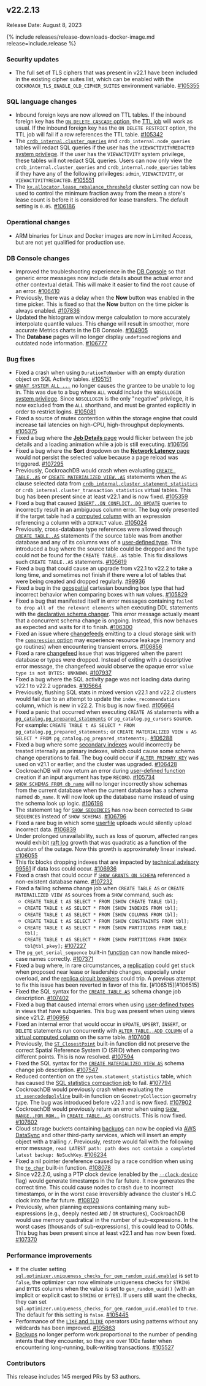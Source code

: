## v22.2.13

Release Date: August 8, 2023

{% include releases/release-downloads-docker-image.md release=include.release %}

<h3 id="v22-2-13-security-updates">Security updates</h3>

- The full set of TLS ciphers that was present in v22.1 have been included in the existing cipher suites list, which can be enabled with the `COCKROACH_TLS_ENABLE_OLD_CIPHER_SUITES` environment variable. [#105355][#105355]

<h3 id="v22-2-13-sql-language-changes">SQL language changes</h3>

- Inbound foreign keys are now allowed on TTL tables. If the inbound foreign key has the [`ON DELETE CASCADE` option](https://www.cockroachlabs.com/docs/v22.2/foreign-key#foreign-key-actions), the [TTL job](https://www.cockroachlabs.com/docs/v22.2/row-level-ttl#view-running-ttl-jobs) will work as usual. If the inbound foreign key has the `ON DELETE RESTRICT` option, the TTL job will fail if a row references the TTL table. [#105342][#105342]
- The [`crdb_internal.cluster_queries`](https://www.cockroachlabs.com/docs/v22.2/crdb-internal) and `crdb_internal.node_queries` tables will redact SQL queries if the user has the `VIEWACTIVITYREDACTED` [system privilege](https://www.cockroachlabs.com/docs/v22.2/security-reference/authorization#supported-privileges). If the user has the `VIEWACTIVITY` system privilege, these tables will not redact SQL queries. Users can now only view the `crdb_internal.cluster_queries` and `crdb_internal.node_queries` tables if they have any of the following privileges: `admin`, `VIEWACTIVITY`, or `VIEWACTIVITYREDACTED`. [#105551][#105551]
- The [`kv.allocator.lease_rebalance_threshold`](https://www.cockroachlabs.com/docs/v22.2/cluster-settings) cluster setting can now be used to control the minimum fraction away from the mean a store's lease count is before it is considered for lease transfers. The default setting is `0.05`. [#106186][#106186]

<h3 id="v22-2-13-operational-changes">Operational changes</h3>

- ARM binaries for Linux and Docker images are now in Limited Access, but are not yet qualified for production use.

<h3 id="v22-2-13-db-console-changes">DB Console changes</h3>

- Improved the troubleshooting experience in the [DB Console](https://www.cockroachlabs.com/docs/v22.2/ui-overview) so that generic error messages now include details about the actual error and other contextual detail. This will make it easier to find the root cause of an error. [#106410][#106410]
- Previously, there was a delay when the **Now** button was enabled in the time picker. This is fixed so that the **Now** button on the time picker is always enabled. [#107836][#107836]
- Updated the histogram window merge calculation to more accurately interpolate quantile values. This change will result in smoother, more accurate Metrics charts in the DB Console. [#104905][#104905]
- The **Database** pages will no longer display `undefined` regions and outdated node information. [#106777][#106777]

<h3 id="v22-2-13-bug-fixes">Bug fixes</h3>

- Fixed a crash when using `DurationToNumber` with an empty duration object on SQL Activity tables. [#105151][#105151]
- [`GRANT SYSTEM ALL ...`](https://www.cockroachlabs.com/docs/v22.2/grant) no longer causes the grantee to be unable to log in. This was due to a bug where `ALL` would include the `NOSQLLOGIN` [system privilege](https://www.cockroachlabs.com/docs/v22.2/security-reference/authorization#supported-privileges). Since `NOSQLLOGIN` is the only "negative" privilege, it is now excluded from the `ALL` shorthand, and must be granted explicitly in order to restrict logins. [#105081][#105081]
- Fixed a source of mutex contention within the storage engine that could increase tail latencies on high-CPU, high-throughput deployments. [#105375][#105375]
- Fixed a bug where the [**Job Details** page](https://www.cockroachlabs.com/docs/v22.2/ui-jobs-page#job-details) would flicker between the job details and a loading animation while a job is still executing. [#106156][#106156]
- Fixed a bug where the **Sort** dropdown on the [**Network Latency** page](https://www.cockroachlabs.com/docs/v22.2/ui-network-latency-page) would not persist the selected value because a page reload was triggered. [#107295][#107295]
- Previously, CockroachDB would crash when evaluating [`CREATE TABLE..AS`](https://www.cockroachlabs.com/docs/v22.2/create-table-as) or [`CREATE MATERIALIZED VIEW..AS`](https://www.cockroachlabs.com/docs/v22.2/create-view) statements when the `AS` clause selected data from [`crdb_internal.cluster_statement_statistics`](https://www.cockroachlabs.com/docs/v22.2/crdb-internal) or `crdb_internal.cluster_transaction_statistics` virtual tables. This bug has been present since at least v22.1 and is now fixed. [#105359][#105359]
- Fixed a bug that caused [`INSERT..ON CONFLICT..DO UPDATE`](https://www.cockroachlabs.com/docs/v22.2/insert#on-conflict-clause) queries to incorrectly result in an ambiguous column error. The bug only presented if the target table had a [computed column](https://www.cockroachlabs.com/docs/v22.2/computed-columns) with an expression referencing a column with a `DEFAULT` value. [#105024][#105024]
- Previously, cross-database type references were allowed through [`CREATE TABLE..AS`](https://www.cockroachlabs.com/docs/v22.2/create-table-as) statements if the source table was from another database and any of its columns was of a [user-defined type](https://www.cockroachlabs.com/docs/v22.2/create-type). This introduced a bug where the source table could be dropped and the type could not be found for the `CREATE TABLE..AS` table. This fix disallows such `CREATE TABLE..AS` statements. [#105619][#105619]
- Fixed a bug that could cause an upgrade from v22.1 to v22.2 to take a long time, and sometimes not finish if there were a lot of tables that were being created and dropped regularly. [#99936][#99936]
- Fixed a bug in the [geospatial](https://www.cockroachlabs.com/docs/v22.2/spatial-indexes#how-cockroachdbs-spatial-indexing-works) cartesian bounding box type that had incorrect behavior when comparing boxes with `NaN` values. [#105829][#105829]
- Fixed a bug that manifested itself in error messages containing `failed to drop all of the relevant elements` when executing DDL statements with the [declarative schema changer](https://www.cockroachlabs.com/docs/v22.2/online-schema-changes#declarative-schema-changer). This error message actually meant that a concurrent schema change is ongoing. Instead, this now behaves as expected and waits for it to finish. [#106300][#106300]
- Fixed an issue where [changefeeds](https://www.cockroachlabs.com/docs/v22.2/change-data-capture-overview) emitting to a cloud storage sink with the [`compression` option](https://www.cockroachlabs.com/docs/v22.2/create-changefeed#compression-opt) may experience resource leakage (memory and go routines) when encountering transient errors. [#106856][#106856]
- Fixed a rare [changefeed](https://www.cockroachlabs.com/docs/v22.2/change-data-capture-overview) issue that was triggered when the parent database or types were dropped. Instead of exiting with a descriptive error message, the changefeed would observe the opaque error `value type is not BYTES: UNKNOWN`. [#107937][#107937]
- Fixed a bug where the SQL activity page was not loading data during v22.1 to v22.2 ugprades. [#105664][#105664]
- Previously, flushing SQL stats in mixed version v22.1 and v22.2 clusters would fail due to an attempt to update the `index_recommendations` column, which is new in v22.2. This bug is now fixed. [#105664][#105664]
- Fixed a panic that occurred when executing `CREATE AS` statements with a [`pg_catalog.pg_prepared_statements`](https://www.cockroachlabs.com/docs/v22.2/pg-catalog) or `pg_catalog.pg_cursors` source. For example: `CREATE TABLE t AS SELECT * FROM pg_catalog.pg_prepared_statements;` or `CREATE MATERIALIZED VIEW v AS SELECT * FROM pg_catalog.pg_prepared_statements;`. [#106288][#106288]
- Fixed a bug where some [secondary indexes](https://www.cockroachlabs.com/docs/v22.2/schema-design-indexes) would incorrectly be treated internally as primary indexes, which could cause some schema change operations to fail. The bug could occur if [`ALTER PRIMARY KEY`](https://www.cockroachlabs.com/docs/v22.2/alter-table#alter-primary-key) was used on v21.1 or earlier, and the cluster was upgraded. [#106428][#106428]
- CockroachDB will now return an error during [user-defined function](https://www.cockroachlabs.com/docs/v22.2/user-defined-functions) creation if an input argument has type `RECORD`. [#105734][#105734]
- [`SHOW SCHEMAS FROM db_name`](https://www.cockroachlabs.com/docs/v22.2/show-schemas) will no longer incorrectly show schemas from the current database when the current database has a schema named `db_name`. It will now look up the database name instead of using the schema look up logic. [#106198][#106198]
- The statement tag for [`SHOW SEQUENCES`](https://www.cockroachlabs.com/docs/v22.2/show-sequences) has now been corrected to `SHOW SEQUENCES` instead of `SHOW SCHEMAS`. [#106796][#106796]
- Fixed a rare bug in which some [userfile](https://www.cockroachlabs.com/docs/v22.2/use-userfile-storage) uploads would silently upload incorrect data. [#106839][#106839]
- Under prolonged unavailability, such as loss of quorum, affected ranges would exhibit [raft log](https://www.cockroachlabs.com/docs/v22.2/architecture/replication-layer#raft-logs) growth that was quadratic as a function of the duration of the outage. Now this growth is approximately linear instead. [#106055][#106055]
- This fix blocks dropping indexes that are impacted by [technical advisory 99561](https://www.cockroachlabs.com/docs/advisories/a99561) if data loss could occur. [#106936][#106936]
- Fixed a crash that could occur if [`SHOW GRANTS ON SCHEMA`](https://www.cockroachlabs.com/docs/v22.2/show-grants) referenced a non-existent database name. [#107232][#107232]
- Fixed a failing schema change job when `CREATE TABLE AS` or `CREATE MATERAILIZED VIEW AS` sources from a `SHOW` command, such as:
    - `CREATE TABLE t AS SELECT * FROM [SHOW CREATE TABLE tbl];`
    - `CREATE TABLE t AS SELECT * FROM [SHOW INDEXES FROM tbl];`
    - `CREATE TABLE t AS SELECT * FROM [SHOW COLUMNS FROM tbl];`
    - `CREATE TABLE t AS SELECT * FROM [SHOW CONSTRAINTS FROM tbl];`
    - `CREATE TABLE t AS SELECT * FROM [SHOW PARTITIONS FROM TABLE tbl];`
    - `CREATE TABLE t AS SELECT * FROM [SHOW PARTITIONS FROM INDEX tbl@tbl_pkey];` [#107227][#107227]
- The `pg_get_serial_sequence` built-in [function](https://www.cockroachlabs.com/docs/v22.2/functions-and-operators) can now handle mixed-case names correctly. [#107371][#107371]
- Fixed a bug where, in rare circumstances, a [replication](https://cockroachlabs.com/docs/v22.2/architecture/replication-layer) could get stuck when proposed near lease or leadership changes, especially under overload, and the [replica circuit breakers]([../v22.2](https://cockroachlabs.com/docs/)/architecture/replication-layer.html#per-replica-circuit-breakers)  could trip. A previous attempt to fix this issue has been reverted in favor of this fix. [#106515][#106515]
- Fixed the SQL syntax for the [`CREATE TABLE AS`](https://www.cockroachlabs.com/docs/v22.2/create-table-as) schema change job description. [#107402][#107402]
- Fixed a bug that caused internal errors when using [user-defined types](https://www.cockroachlabs.com/docs/v22.2/create-type) in views that have subqueries. This bug was present when using views since v21.2. [#106956][#106956]
- Fixed an internal error that would occur in `UPDATE`, `UPSERT`, `INSERT`, or `DELETE` statements run concurrently with [`ALTER TABLE..ADD COLUMN`](https://www.cockroachlabs.com/docs/v22.2/alter-table#add-column) of a [virtual computed column](https://www.cockroachlabs.com/docs/v22.2/computed-columns) on the same table. [#107408][#107408]
- Previously, the [`ST_ClosestPoint`](https://www.cockroachlabs.com/docs/v22.2/functions-and-operators#spatial-functions) built-in function did not preserve the correct Spatial Reference System ID (SRID) when comparing two different points. This is now resolved. [#107594][#107594]
- Fixed the SQL syntax for the [`CREATE MATERIALIZED VIEW AS`](https://www.cockroachlabs.com/docs/v22.2/create-view) schema change job description. [#107547][#107547]
- Reduced contention on the `system.statement_statistics` table, which has caused the [SQL statistics compaction job](https://www.cockroachlabs.com/docs/v22.2/show-jobs#show-automatic-jobs) to fail. [#107794][#107794]
- CockroachDB would previously crash when evaluating the [`st_asencodedpolyline`](https://www.cockroachlabs.com/docs/v22.2/functions-and-operators#spatial-functions) built-in function on `GeometryCollection` geometry type. The bug was introduced before v22.1 and is now fixed. [#107902][#107902]
- CockroachDB would previously return an error when using [`SHOW RANGE..FOR ROW..`](https://www.cockroachlabs.com/docs/v22.2/show-range-for-row) in [`CREATE TABLE..AS`](https://www.cockroachlabs.com/docs/v22.2/create-table-as) constructs. This is now fixed. [#107602][#107602]
- Cloud storage buckets containing [backups](https://www.cockroachlabs.com/docs/v22.2/backup-and-restore-overview) can now be copied via [AWS DataSync](https://aws.amazon.com/datasync/) and other third-party services, which will insert an empty object with a trailing `/`. Previously, restore would fail with the following error message, `read LATEST path: path does not contain a completed latest backup: NoSuchKey`. [#106234][#106234]
- Fixed a nil pointer dereference caused by a race condition when using the [`to_char`](https://www.cockroachlabs.com/docs/v22.2/functions-and-operators#date-and-time-functions) built-in function. [#108078][#108078]
- Since v22.2.0, using a PTP clock device (enabled by the [`--clock-device`](https://www.cockroachlabs.com/docs/v22.2/cockroach-start#general) flag) would generate timestamps in the far future. It now generates the correct time. This could cause nodes to crash due to incorrect timestamps, or in the worst case irreversibly advance the cluster's HLC clock into the far future. [#108120][#108120]
- Previously, when planning expressions containing many sub-expressions (e.g., deeply nested `AND` / `OR` structures), CockroachDB would use memory quadratical in the number of sub-expressions. In the worst cases (thousands of sub-expressions), this could lead to OOMs. This bug has been present since at least v22.1 and has now been fixed. [#107370][#107370]

<h3 id="v22-2-13-performance-improvements">Performance improvements</h3>

- If the cluster setting [`sql.optimizer.uniqueness_checks_for_gen_random_uuid.enabled`](https://www.cockroachlabs.com/docs/v22.2/cluster-settings) is set to `false`, the optimizer can now eliminate uniqueness checks for `STRING` and `BYTES` columns when the value is set to `gen_random_uuid()` (with an implicit or explicit cast to `STRING` or `BYTES`). If users still want the checks, they can set `sql.optimizer.uniqueness_checks_for_gen_random_uuid.enabled` to `true`. The default for this setting is `false`. [#105445][#105445]
- Performance of the [`LIKE` and `ILIKE`](https://www.cockroachlabs.com/docs/v22.2/functions-and-operators#operators) operators using patterns without any wildcards has been improved. [#105863][#105863]
- [Backups](https://www.cockroachlabs.com/docs/v22.2/backup-and-restore-overview) no longer perform work proportional to the number of pending intents that they encounter, so they are over 100x faster when encountering long-running, bulk-writing transactions. [#105527][#105527]

<h3 id="v22-2-13-contributors">Contributors</h3>

This release includes 145 merged PRs by 53 authors.

</div>

[#104905]: https://github.com/cockroachdb/cockroach/pull/104905
[#105024]: https://github.com/cockroachdb/cockroach/pull/105024
[#105081]: https://github.com/cockroachdb/cockroach/pull/105081
[#105151]: https://github.com/cockroachdb/cockroach/pull/105151
[#105310]: https://github.com/cockroachdb/cockroach/pull/105310
[#105342]: https://github.com/cockroachdb/cockroach/pull/105342
[#105355]: https://github.com/cockroachdb/cockroach/pull/105355
[#105359]: https://github.com/cockroachdb/cockroach/pull/105359
[#105375]: https://github.com/cockroachdb/cockroach/pull/105375
[#105445]: https://github.com/cockroachdb/cockroach/pull/105445
[#105527]: https://github.com/cockroachdb/cockroach/pull/105527
[#105551]: https://github.com/cockroachdb/cockroach/pull/105551
[#105619]: https://github.com/cockroachdb/cockroach/pull/105619
[#105664]: https://github.com/cockroachdb/cockroach/pull/105664
[#105734]: https://github.com/cockroachdb/cockroach/pull/105734
[#105829]: https://github.com/cockroachdb/cockroach/pull/105829
[#105863]: https://github.com/cockroachdb/cockroach/pull/105863
[#106055]: https://github.com/cockroachdb/cockroach/pull/106055
[#106156]: https://github.com/cockroachdb/cockroach/pull/106156
[#106186]: https://github.com/cockroachdb/cockroach/pull/106186
[#106198]: https://github.com/cockroachdb/cockroach/pull/106198
[#106234]: https://github.com/cockroachdb/cockroach/pull/106234
[#106288]: https://github.com/cockroachdb/cockroach/pull/106288
[#106300]: https://github.com/cockroachdb/cockroach/pull/106300
[#106410]: https://github.com/cockroachdb/cockroach/pull/106410
[#106428]: https://github.com/cockroachdb/cockroach/pull/106428
[#106708]: https://github.com/cockroachdb/cockroach/pull/106708
[#106777]: https://github.com/cockroachdb/cockroach/pull/106777
[#106796]: https://github.com/cockroachdb/cockroach/pull/106796
[#106839]: https://github.com/cockroachdb/cockroach/pull/106839
[#106856]: https://github.com/cockroachdb/cockroach/pull/106856
[#106936]: https://github.com/cockroachdb/cockroach/pull/106936
[#106956]: https://github.com/cockroachdb/cockroach/pull/106956
[#107063]: https://github.com/cockroachdb/cockroach/pull/107063
[#107227]: https://github.com/cockroachdb/cockroach/pull/107227
[#107232]: https://github.com/cockroachdb/cockroach/pull/107232
[#107295]: https://github.com/cockroachdb/cockroach/pull/107295
[#107370]: https://github.com/cockroachdb/cockroach/pull/107370
[#107371]: https://github.com/cockroachdb/cockroach/pull/107371
[#107402]: https://github.com/cockroachdb/cockroach/pull/107402
[#107408]: https://github.com/cockroachdb/cockroach/pull/107408
[#107547]: https://github.com/cockroachdb/cockroach/pull/107547
[#107594]: https://github.com/cockroachdb/cockroach/pull/107594
[#107602]: https://github.com/cockroachdb/cockroach/pull/107602
[#107794]: https://github.com/cockroachdb/cockroach/pull/107794
[#107836]: https://github.com/cockroachdb/cockroach/pull/107836
[#107902]: https://github.com/cockroachdb/cockroach/pull/107902
[#107937]: https://github.com/cockroachdb/cockroach/pull/107937
[#108061]: https://github.com/cockroachdb/cockroach/pull/108061
[#108078]: https://github.com/cockroachdb/cockroach/pull/108078
[#108120]: https://github.com/cockroachdb/cockroach/pull/108120
[#99936]: https://github.com/cockroachdb/cockroach/pull/99936
